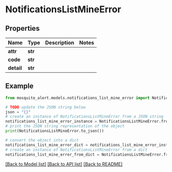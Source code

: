 # NotificationsListMineError


## Properties

Name | Type | Description | Notes
------------ | ------------- | ------------- | -------------
**attr** | **str** |  | 
**code** | **str** |  | 
**detail** | **str** |  | 

## Example

```python
from mosquito_alert.models.notifications_list_mine_error import NotificationsListMineError

# TODO update the JSON string below
json = "{}"
# create an instance of NotificationsListMineError from a JSON string
notifications_list_mine_error_instance = NotificationsListMineError.from_json(json)
# print the JSON string representation of the object
print(NotificationsListMineError.to_json())

# convert the object into a dict
notifications_list_mine_error_dict = notifications_list_mine_error_instance.to_dict()
# create an instance of NotificationsListMineError from a dict
notifications_list_mine_error_from_dict = NotificationsListMineError.from_dict(notifications_list_mine_error_dict)
```
[[Back to Model list]](../README.md#documentation-for-models) [[Back to API list]](../README.md#documentation-for-api-endpoints) [[Back to README]](../README.md)


